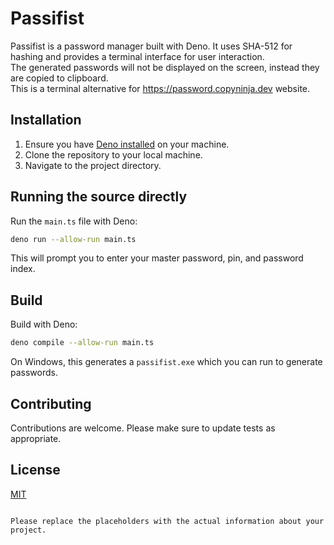 # Passifist

Passifist is a password manager built with Deno. It uses SHA-512 for hashing and provides a terminal interface for user interaction.  
The generated passwords will not be displayed on the screen, instead they are copied to clipboard.  
This is a terminal alternative for https://password.copyninja.dev website.

## Installation

1. Ensure you have [Deno installed](https://deno.land/#installation) on your machine.
2. Clone the repository to your local machine.
3. Navigate to the project directory.

## Running the source directly

Run the `main.ts` file with Deno:

```sh
deno run --allow-run main.ts
```

This will prompt you to enter your master password, pin, and password index.

## Build

Build with Deno:

```sh
deno compile --allow-run main.ts
```

On Windows, this generates a `passifist.exe` which you can run to generate passwords.

## Contributing

Contributions are welcome. Please make sure to update tests as appropriate.

## License

[MIT](https://choosealicense.com/licenses/mit/)
```

Please replace the placeholders with the actual information about your project.
